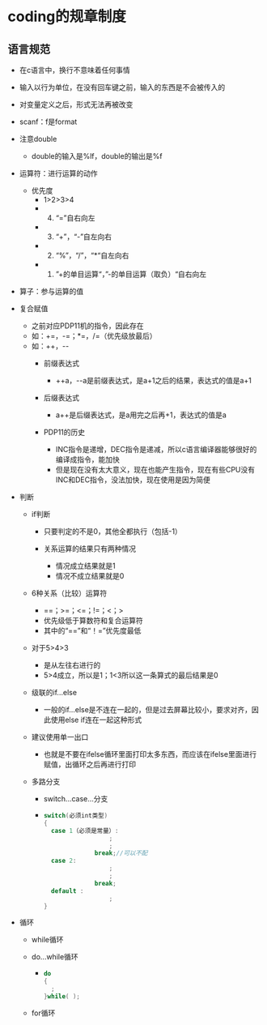 # coding的规章制度

## 语言规范

- 在c语言中，换行不意味着任何事情

- 输入以行为单位，在没有回车键之前，输入的东西是不会被传入的

- 对变量定义之后，形式无法再被改变

- scanf：f是format

- 注意double
  - double的输入是%lf，double的输出是%f
  
- 运算符：进行运算的动作
  - 优先度
    - 1>2>3>4
    - 4. “=”自右向左
    - 3. “+”，“-”自左向右
    - 2. “%”，“/”，“*“自左向右
    - 1. ”+的单目运算“，”-的单目运算（取负）“自右向左
  
- 算子：参与运算的值

- 复合赋值

  - 之前对应PDP11机的指令，因此存在
  - 如：+=，-=；*=，/=（优先级放最后）
  - 如：++，--
    - 前缀表达式
      - ++a，--a是前缀表达式，是a+1之后的结果，表达式的值是a+1

    - 后缀表达式
      - a++是后缀表达式，是a用完之后再+1，表达式的值是a

    - PDP11的历史
      - INC指令是递增，DEC指令是递减，所以c语言编译器能够很好的编译成指令，能加快
      - 但是现在没有太大意义，现在也能产生指令，现在有些CPU没有INC和DEC指令，没法加快，现在使用是因为简便

- 判断

  - if判断

    - 只要判定的不是0，其他全都执行（包括-1）

    - 关系运算的结果只有两种情况
      - 情况成立结果就是1
      - 情况不成立结果就是0

  - 6种关系（比较）运算符

    - ==；>=；<=；!=；<；>
    - 优先级低于算数符和复合运算符
    - 其中的“==”和“！=”优先度最低

  - 对于5>4>3

    - 是从左往右进行的
    - 5>4成立，所以是1；1<3所以这一条算式的最后结果是0

  - 级联的if...else

    - 一般的if...else是不连在一起的，但是过去屏幕比较小，要求对齐，因此使用else if连在一起这种形式

  - 建议使用单一出口

    - 也就是不要在ifelse循环里面打印太多东西，而应该在ifelse里面进行赋值，出循环之后再进行打印

  - 多路分支

    - switch...case...分支

    - ```c
      switch(必须int类型)
      {
      	case 1（必须是常量）:
      					;
      					;
          			break;//可以不配
      	case 2:
      					;
      					;
          			break;
      	default :
      					;
      }
      ```

- 循环

  - while循环

  - do...while循环

    - ```c
      do
      {
      	;
      }while( );
      ```

  - for循环

